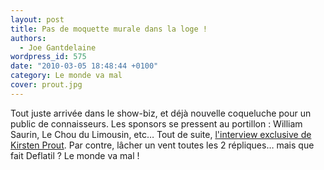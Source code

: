 ```yaml
---
layout: post
title: Pas de moquette murale dans la loge !
authors:
  - Joe Gantdelaine
wordpress_id: 575
date: "2010-03-05 18:48:44 +0100"
category: Le monde va mal
cover: prout.jpg
---
```


Tout juste arrivée dans le show-biz, et déjà nouvelle coqueluche pour un public
de connaisseurs. Les sponsors se pressent au portillon : William Saurin, Le Chou
du Limousin, etc… Tout de suite, [l'interview exclusive de Kirsten Prout][1].
Par contre, lâcher un vent toutes les 2 répliques… mais que fait Deflatil ? Le
monde va mal !

[1]:
  https://web.archive.org/web/20110604173041/http://www.thestarscoop.com/interviews/kirsten-prout-exclusive-interview/
